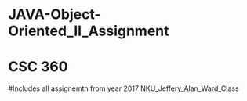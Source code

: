 # JAVA-Object-Oriented_II_Assignment
# CSC 360
#Includes all assignemtn from year 2017 NKU_Jeffery_Alan_Ward_Class
